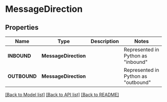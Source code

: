 # MessageDirection

## Properties
Name | Type | Description | Notes
------------ | ------------- | ------------- | -------------
| **INBOUND** | **MessageDirection** |  | Represented in Python as "inbound" |
| **OUTBOUND** | **MessageDirection** |  | Represented in Python as "outbound" |

[[Back to Model list]](../README.md#documentation-for-models) [[Back to API list]](../README.md#documentation-for-api-endpoints) [[Back to README]](../README.md)


